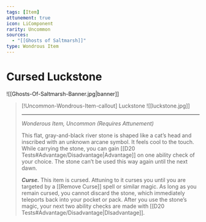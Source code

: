 ```yaml
---
tags: [Item]
attunement: true
icon: LiComponent
rarity: Uncommon
sources:
  - "[[Ghosts of Saltmarsh]]"
type: Wondrous Item
---
```

# Cursed Luckstone
![[Ghosts-Of-Saltmarsh-Banner.jpg|banner]]
>[!Uncommon-Wondrous-Item-callout] Luckstone
>![[luckstone.jpg]]
>
>___
>
> *Wonderous Item, Uncommon (Requires Attunement)*
> 
> This flat, gray-and-black river stone is shaped like a cat’s head and inscribed with an unknown arcane symbol. It feels cool to the touch. While carrying the stone, you can gain  [[D20 Tests#Advantage/Disadvantage|Advantage]] on one ability check of your choice. The stone can’t be used this way again until the next dawn.
>
>***Curse.*** This item is cursed. Attuning to it curses you until you are targeted by a [[Remove Curse]] spell or similar magic. As long as you remain cursed, you cannot discard the stone, which immediately teleports back into your pocket or pack. After you use the stone’s magic, your next two ability checks are made with  [[D20 Tests#Advantage/Disadvantage|DIsadvantage]].
>